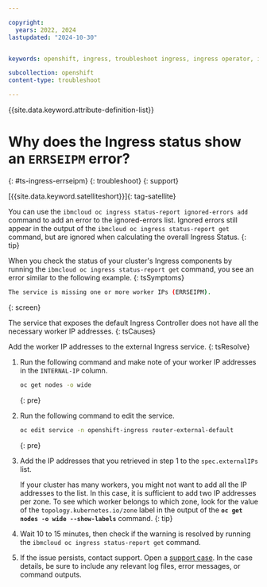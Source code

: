 ```yaml
---

copyright:
  years: 2022, 2024
lastupdated: "2024-10-30"


keywords: openshift, ingress, troubleshoot ingress, ingress operator, ingress cluster operator, missing ip addresses, errseipm

subcollection: openshift
content-type: troubleshoot

---
```


{{site.data.keyword.attribute-definition-list}}



# Why does the Ingress status show an `ERRSEIPM` error?
{: #ts-ingress-errseipm}
{: troubleshoot}
{: support}

[{{site.data.keyword.satelliteshort}}]{: tag-satellite}

You can use the `ibmcloud oc ingress status-report ignored-errors add` command to add an error to the ignored-errors list. Ignored errors still appear in the output of the `ibmcloud oc ingress status-report get` command, but are ignored when calculating the overall Ingress Status.
{: tip}

When you check the status of your cluster's Ingress components by running the `ibmcloud oc ingress status-report get` command, you see an error similar to the following example.
{: tsSymptoms}

```sh
The service is missing one or more worker IPs (ERRSEIPM).
```
{: screen}

The service that exposes the default Ingress Controller does not have all the necessary worker IP addresses.
{: tsCauses}

Add the worker IP addresses to the external Ingress service.
{: tsResolve}

1. Run the following command and make note of your worker IP addresses in the `INTERNAL-IP` column.
    ```sh
    oc get nodes -o wide
    ```
    {: pre}

1. Run the following command to edit the service.
    ```sh
    oc edit service -n openshift-ingress router-external-default
    ```
    {: pre}

1. Add the IP addresses that you retrieved in step 1 to the `spec.externalIPs` list.

    If your cluster has many workers, you might not want to add all the IP addresses to the list. In this case, it is sufficient to add two IP addresses per zone. To see which worker belongs to which zone, look for the value of the `topology.kubernetes.io/zone` label in the output of the **`oc get nodes -o wide --show-labels`** command.
    {: tip}

1. Wait 10 to 15 minutes, then check if the warning is resolved by running the `ibmcloud oc ingress status-report get` command.

1. If the issue persists, contact support. Open a [support case](/docs/account?topic=account-using-avatar). In the case details, be sure to include any relevant log files, error messages, or command outputs.
